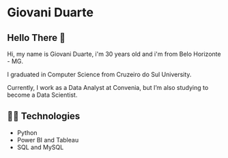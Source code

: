 # Giovani Duarte
## Hello There 👋

Hi, my name is Giovani Duarte, i'm 30 years old and i'm from Belo Horizonte - MG.

I graduated in Computer Science from Cruzeiro do Sul University. 

Currently, I work as a Data Analyst at Convenia, but I’m also studying to become a Data Scientist.


## 👨‍💻 Technologies
- Python
- Power BI and Tableau
- SQL and MySQL




<!--
**djovas/djovas** is a ✨ _special_ ✨ repository because its `README.md` (this file) appears on your GitHub profile.

Here are some ideas to get you started:

- 🔭 I’m currently working on ...
- 🌱 I’m currently learning ...
- 👯 I’m looking to collaborate on ...
- 🤔 I’m looking for help with ...
- 💬 Ask me about ...
- 📫 How to reach me: ...
- 😄 Pronouns: ...
- ⚡ Fun fact: ...
-->
